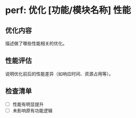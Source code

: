 # perf: 优化 [功能/模块名称] 性能

## 优化内容
描述做了哪些性能相关的优化。

## 性能评估
说明优化前后的性能差异（如响应时间、资源占用等）。

## 检查清单
- [ ] 性能有明显提升
- [ ] 未影响原有功能逻辑
